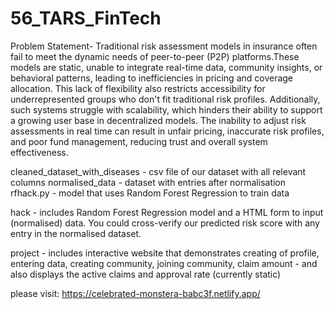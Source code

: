 # 56_TARS_FinTech

Problem Statement-
Traditional risk assessment models in insurance often fail to meet the dynamic needs of peer-to-peer (P2P) platforms.These models are static, unable to integrate real-time data, community insights, or behavioral patterns, leading to inefficiencies in pricing and coverage allocation. This lack of flexibility also restricts accessibility for underrepresented groups who don't fit traditional risk profiles. Additionally, such systems struggle with scalability, which hinders their ability to support a growing user base in decentralized models. The inability to adjust risk assessments in real time can result in unfair pricing, inaccurate risk profiles, and poor fund management, reducing trust and overall system effectiveness.


cleaned_dataset_with_diseases - csv file of our dataset with all relevant columns
normalised_data - dataset with entries after normalisation
rfhack.py - model that uses Random Forest Regression to train data

hack - includes Random Forest Regression model and a HTML form to input (normalised) data. You could cross-verify our predicted risk score with any entry in the normalised dataset.

project - includes interactive website that demonstrates creating of profile, entering data, creating community, joining community, claim amount - and also displays the active claims and approval rate (currently static)


please visit: https://celebrated-monstera-babc3f.netlify.app/
